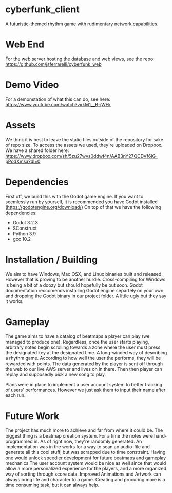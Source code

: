 # cyberfunk_client
A futuristic-themed rhythm game with rudimentary network capabilities. 

# Web End
For the web server hosting the database and web views, see the repo:  https://github.com/jsferrarelli/cyberfunk_web

# Demo Video
For a demonstation of what this can do, see here: https://www.youtube.com/watch?v=kM1__B-jWEk

# Assets
We think it is best to leave the static files outside of the repository for sake of repo size. To access the assets we used, they're uploaded on Dropbox. We have a shared folder here: https://www.dropbox.com/sh/5zu27wvs0ddwf4n/AAB3nY27QCDVf6lG-pPodXmsa?dl=0

# Dependencies
First off, we build this with the Godot game engine. If you want to seemlessly run by yourself, it is recommended you have Godot installed (https://godotengine.org/download/)
On top of that we have the following dependencies:
- Godot 3.2.3
- SConstruct
- Python 3.9
- gcc 10.2

# Installation / Building
We aim to have Windows, Mac OSX, and Linux binaries built and released. However that is proving to be another hurdle. Cross-compiling for Windows is being a bit of a doozy but should hopefully be out soon.
Godot documentation reccomends installing Godot engine separtely on your own and dropping the Godot binary in our project folder. A little ugly but they say it works.

# Gameplay
The game aims to have a catalog of beatmaps a player can play (we managed to produce one). Regardless, once the user starts playing, arbitrary notes begin scrolling towards a zone where the user must press the designated key at the designated time. A long-winded way of describing a rhythm game. According to how well the user the performs, they will be rewarded with points.
The data generated by the player is sent off through the web to our live AWS server and lives on in there. Then then player can replay and supposedly pick a new song to play.

Plans were in place to implement a user account system to better tracking of users' performances. However we just ask them to input their name after each run.

# Future Work
The project has much more to achieve and far from where it could be.
The biggest thing is a beatmap creation system. For a time the notes were hand-programmed in. As of right now, they're randomly generated. An implementation was in the works for a way to scan an audio-file and generate all this cool stuff, but was scrapped due to time constraint. Having one would unlock speedier development for future beatmaps and gameplay mechanics
The user account system would be nice as well since that would allow a more personalized experience for the players, and a more organized way of sorting through score data.
Improved Animations and Artwork can always bring life and character to a game. Creating and procuring more is a time consuming task, but it can always help.
